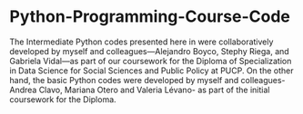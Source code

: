 # Python-Programming-Course-Code
The Intermediate Python codes presented here in were collaboratively developed by myself and colleagues—Alejandro Boyco, Stephy Riega, and Gabriela Vidal—as part of our coursework for the Diploma of Specialization in Data Science for Social Sciences and Public Policy at PUCP.
On the other hand, the basic Python codes were developed by myself and colleagues-Andrea Clavo, Mariana Otero and Valeria Lévano- as part of the initial coursework for the Diploma. 
